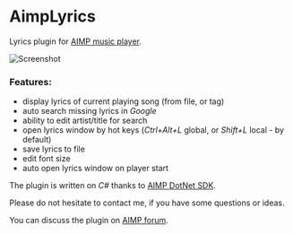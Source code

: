 # AimpLyrics
Lyrics plugin for [AIMP music player](http://www.aimp.ru/).

<img src="https://i.imgur.com/OvCaZRg.png" alt="Screenshot" border="0" />

### Features:
* display lyrics of current playing song (from file, or tag)
* auto search missing lyrics in *Google*
* ability to edit artist/title for search
* open lyrics window by hot keys (*Ctrl+Alt+L* global, or *Shift+L* local - by default)
* save lyrics to file
* edit font size
* auto open lyrics window on player start

The plugin is written on *C#* thanks to [AIMP DotNet SDK](https://github.com/martin211/aimp_dotnet).

Please do not hesitate to contact me, if you have some questions or ideas.

You can discuss the plugin on [AIMP forum](https://www.aimp.ru/forum/index.php?topic=63331.0).
